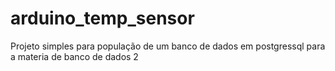 # arduino_temp_sensor
Projeto simples para população de um banco de dados em postgressql para a materia de banco de dados 2
